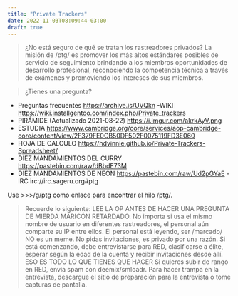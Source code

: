```yaml
---
title: "Private Trackers"
date: 2022-11-03T08:09:44-03:00
draft: true
---
```


> ¿No está seguro de qué se tratan los rastreadores privados?
La misión de /ptg/ es promover los más altos estándares posibles de servicio de seguimiento brindando a los miembros oportunidades de desarrollo profesional, reconociendo la competencia técnica a través de exámenes y promoviendo los intereses de sus miembros.

> ¿Tienes una pregunta?
- Preguntas frecuentes https://archive.is/UVQkn
-WIKI https://wiki.installgentoo.com/index.php/Private_trackers
- PIRÁMIDE (Actualizado 2021-08-22) https://i.imgur.com/akrkAyV.png
- ESTUDIA https://www.cambridge.org/core/services/aop-cambridge-core/content/view/2F379FE0CB50DF502F0075119FD3E060
- HOJA DE CALCULO https://hdvinnie.github.io/Private-Trackers-Spreadsheet/
- DIEZ MANDAMIENTOS DEL CURRY https://pastebin.com/raw/dBbdE73M
- DIEZ MANDAMIENTOS DE NEÓN https://pastebin.com/raw/Ud2pGYaE
-IRC irc://irc.sageru.org#ptg

Use >>>/g/ptg como enlace para encontrar el hilo /ptg/.

>Recuerde lo siguiente:
>LEE LA OP ANTES DE HACER UNA PREGUNTA DE MIERDA MARICÓN RETARDADO.
> No importa si usa el mismo nombre de usuario en diferentes rastreadores, el personal aún comparte su IP entre ellos.
>El personal está leyendo, ser /marcado/ NO es un meme.
>No pidas invitaciones, es privado por una razón.
>Si está comenzando, debe entrevistarse para RED, clasificarse a élite, esperar según la edad de la cuenta y recibir invitaciones desde allí. ESO ES TODO LO QUE TIENES QUE HACER
> Si quieres subir de rango en RED, envía spam con deemix/smloadr. Para hacer trampa en la entrevista, descargue el sitio de preparación para la entrevista o tome capturas de pantalla.
